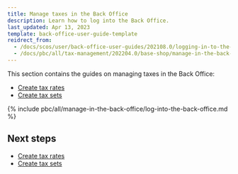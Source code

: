 ```yaml
---
title: Manage taxes in the Back Office
description: Learn how to log into the Back Office.
last_updated: Apr 13, 2023
template: back-office-user-guide-template
reidrect_from:
  - /docs/scos/user/back-office-user-guides/202108.0/logging-in-to-the-back-office.html
  - /docs/pbc/all/tax-management/202204.0/base-shop/manage-in-the-back-office/log-into-the-back-office.html
---
```


This section contains the guides on managing taxes in the Back Office:

* [Create tax rates](/docs/pbc/all/tax-management/{{page.version}}/base-shop/manage-in-the-back-office/create-tax-rates.html)
* [Create tax sets](/docs/pbc/all/tax-management/{{page.version}}/base-shop/manage-in-the-back-office/create-tax-sets.html)

{% include pbc/all/manage-in-the-back-office/log-into-the-back-office.md %} <!-- To edit, see /_includes/pbc/all/manage-in-the-back-office/log-into-the-back-office.md -->

## Next steps

* [Create tax rates](/docs/pbc/all/tax-management/{{page.version}}/base-shop/manage-in-the-back-office/create-tax-rates.html)
* [Create tax sets](/docs/pbc/all/tax-management/{{page.version}}/base-shop/manage-in-the-back-office/create-tax-sets.html)
